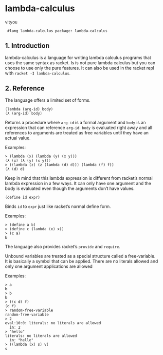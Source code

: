 # lambda-calculus

vityou

```racket
 #lang lambda-calculus package: lambda-calculus
```

## 1. Introduction

lambda-calculus is a language for writing lambda calculus programs that
uses the same syntax as racket. Is is not pure lambda calculus but you
can choose to use only the pure features. It can also be used in the
racket repl with `racket -I lambda-calculus`.

## 2. Reference

The language offers a limited set of forms.

```racket
(lambda (arg-id) body)
(λ (arg-id) body)     
```

Returns a procedure where `arg-id` is a formal argument and `body` is an
expression that can reference `arg-id`.  `body` is evaluated right away
and all references to arguments are treated as free variables until they
have an actual value.

Examples:

```racket
> (lambda (x) (lambda (y) (x y)))                 
(λ (x) (λ (y) (x y)))                             
> ((lambda (z) (z (lambda (d) d))) (lambda (f) f))
(λ (d) d)                                         
```

Keep in mind that this lambda expression is different from racket’s
normal lambda expression in a few ways. It can only have one argument
and the body is evaluated even though the arguments don’t have values.

```racket
(define id expr)
```

Binds `id` to `expr` just like racket’s normal define form.

Examples:

```racket
> (define a b)             
> (define c (lambda (x) x))
> (c a)                    
b                          
```

The language also provides racket’s `provide` and `require`.

Unbound variables are treated as a special structure called a
free-variable. It is basically a symbol that can be applied.  There are
no literals allowed and only one argument applications are allowed

Examples:

```racket
> a                                         
b                                           
> b                                         
b                                           
> ((c d) f)                                 
(d f)                                       
> random-free-variable                      
random-free-variable                        
> 2                                         
eval:10:0: literals: no literals are allowed
  in: 2                                     
> "hello"                                   
literals: no literals are allowed           
  in: "hello"                               
> ((lambda (x) s) v)                        
s                                           
```

